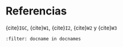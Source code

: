 # Referencias

{cite}`IGC`, {cite}`W1`, {cite}`I2`, {cite}`W2` y {cite}`W3`

```{bibliography}
:filter: docname in docnames
```

